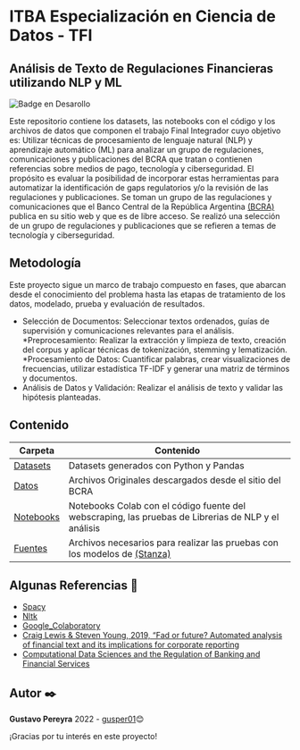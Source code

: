 # ITBA Especialización en Ciencia de Datos - TFI
## Análisis de Texto de Regulaciones Financieras utilizando NLP y ML  

![Badge en Desarollo](https://img.shields.io/badge/STATUS-EN%20DESAROLLO-green)

Este repositorio contiene los datasets, las notebooks con el código y los archivos de datos que componen el trabajo Final Integrador cuyo objetivo es: Utilizar técnicas de procesamiento de lenguaje natural (NLP) y aprendizaje automático (ML) para analizar un grupo de regulaciones, comunicaciones y publicaciones del BCRA que tratan o contienen referencias sobre medios de pago, tecnología y ciberseguridad. El propósito es evaluar la posibilidad de incorporar estas herramientas para automatizar la identificación de gaps regulatorios y/o la revisión de las regulaciones y publicaciones. 
Se toman un grupo de las regulaciones y comunicaciones que el Banco Central de la República Argentina [(BCRA)](https://www.bcra.gob.ar/) publica en su sitio web y que es de libre acceso. Se realizó una selección de un grupo de regulaciones y publicaciones que se refieren a temas de tecnología y ciberseguridad. 

## Metodología
Este proyecto sigue un marco de trabajo compuesto en fases, que abarcan desde el conocimiento del problema hasta las etapas de tratamiento de los datos, modelado, prueba y evaluación de resultados.

* Selección de Documentos: Seleccionar textos ordenados, guías de supervisión y comunicaciones relevantes para el análisis.
*Preprocesamiento: Realizar la extracción y limpieza de texto, creación del corpus y aplicar técnicas de tokenización, stemming y lematización.
*Procesamiento de Datos: Cuantificar palabras, crear visualizaciones de frecuencias, utilizar estadística TF-IDF y generar una matriz de términos y documentos.
* Análisis de Datos y Validación: Realizar el análisis de texto y validar las hipótesis planteadas.

## Contenido
| Carpeta              | Contenido |
| -------------------- | --------- |
| [Datasets](./Datasets) | Datasets generados con Python y Pandas |
| [Datos](./Datos) | Archivos Originales descargados desde el sitio del BCRA |
| [Notebooks](./Notebooks) | Notebooks Colab con el código fuente del webscraping, las pruebas de Librerias de NLP y el análisis  |
| [Fuentes](./Fuentes) | Archivos necesarios para realizar las pruebas con los modelos de [(Stanza)](https://stanfordnlp.github.io/stanza/models.html) |

## Algunas Referencias 📌
* [Spacy](https://spacy.io/)
* [Nltk](https://www.nltk.org/)
* [Google_Colaboratory](https://colab.research.google.com/notebooks/welcome.ipynb?hl=es)
* [Craig Lewis & Steven Young, 2019, “Fad or future? Automated analysis of financial text and its implications for corporate reporting](https://www.tandfonline.com/doi/epdf/10.1080/00014788.2019.1611730?needAccess=true&role=button)
* [Computational Data Sciences and the Regulation of Banking and Financial Services](https://www.researchgate.net/publication/315511636_Computational_Data_Sciences_and_the_Regulation_of_Banking_and_Financial_Services)

## Autor ✒️
**Gustavo Pereyra** 2022 - [gusper01](https://github.com/gusper01)😊

¡Gracias por tu interés en este proyecto!

